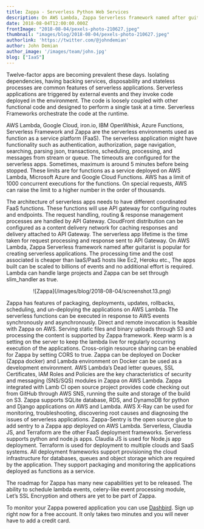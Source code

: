 ```yaml
---
title: Zappa - Serverless Python Web Services
description: On AWS Lambda, Zappa Serverless framework named after guitarist is popular for creating serverless applications.
date: 2018-08-04T12:00:00.000Z
frontImage: "2018-08-04/pexels-photo-210627.jpeg"
thumbnail: "images/blog/2018-08-04/pexels-photo-210627.jpeg"
authorlink: 'https://twitter.com/@johndemian'
author: John Demian
author_image: '/images/team/john.jpg'
blog: ["IaaS"]
---
```


Twelve-factor apps are becoming prevalent these days. Isolating dependencies, having backing services, disposability and stateless processes are common features of serverless applications. Serverless applications are triggered by external events and they invoke code deployed in the environment. The code is loosely coupled with other functional code and designed to perform a single task at a time. Serverless Frameworks orchestrate the code at the runtime.

AWS Lambda, Google Cloud, iron.io, IBM OpenWhisk, Azure Functions, Serverless Framework and Zappa are the serverless environments used as function as a service platform (FaaS). The serverless application might have functionality such as authentication, authorization, page navigation, searching, parsing json, transactions, scheduling, processing, and messages from stream or queue. The timeouts are configured for the serverless apps. Sometimes, maximum is around 5 minutes before being stopped. These limits are for functions as a service deployed on AWS Lambda, Microsoft Azure and Google Cloud Functions. AWS has a limit of 1000 concurrent executions for the functions. On special requests, AWS can raise the limit to a higher number in the order of thousands.

The architecture of serverless apps needs to have different coordinated FaaS functions. These functions will use API gateway for configuring routes and endpoints. The request handling, routing & response management processes are handled by API Gateway. CloudFront distribution can be configured as a content delivery network for caching responses and delivery attached to API Gateway. The serverless app lifetime is the time taken for request processing and response sent to API Gateway. On AWS Lambda, Zappa Serverless framework named after guitarist is popular for creating serverless applications. The processing time and the cost associated is cheaper than IaaS/PaaS hosts like Ec2, Heroku etc., The apps built can be scaled to billions of events and no additional effort is required. Lambda can handle large projects and Zappa can be set through slim_handler as true.

<center>![Zappa](/images/blog/2018-08-04/screenshot.13.png)</center>


Zappa has features of packaging, deployments, updates, rollbacks, scheduling, and un-deploying the applications on AWS Lambda. The serverless functions can be executed in response to AWS events synchronously and asynchronously. Direct and remote invocation is feasible with Zappa on AWS.  Serving static files and binary uploads through S3 and processing the content is supported by Zappa framework. Keep warm is a setting on the server to keep the lambda live for regularly occurring execution of the applications. Cross-origin resource sharing can be enabled for Zappa by setting CORS to true.
Zappa can be deployed on Docker (Zappa docker) and Lambda environment on Docker can be used as a development environment.  AWS Lambda’s Dead letter queues, SSL Certificates, IAM 
Roles and Policies are the key characteristics of security and messaging (SNS/SQS) modules in Zappa on AWS Lambda. Zappa integrated with Lamb CI open source project provides code checking out from GitHub through AWS SNS, running the suite and storage of the build on S3.
Zappa supports SQLite database, RDS, and DynamoDB for python and Django applications on AWS and Lambda. AWS X-Ray can be used for monitoring, troubleshooting, discovering root causes and diagnosing the issues of serverless applications. Zappa-Sentry is the open source glue to add sentry to a Zappa app deployed on AWS Lambda.
Serverless, Claudia JS, and Terraform are the other FaaS deployment frameworks. Serverless supports python and node.js apps. Claudia JS is used for Node.js app deployment. Terraform is used for deployment to multiple clouds and SaaS systems. All deployment frameworks support provisioning the cloud infrastructure for databases, queues and object storage which are required by the application. They support packaging and monitoring the applications deployed as functions as a service.

The roadmap for Zappa has many new capabilities yet to be released. The ability to schedule lambda events, celery-like event processing module, Let’s SSL Encryption and others are yet to be part of Zappa.  

To monitor your Zappa powered application you can use <a href="dashbird.io">Dashbird</a>. Sign up right now for a free account. It only takes two minutes and you will never have to add a credit card.